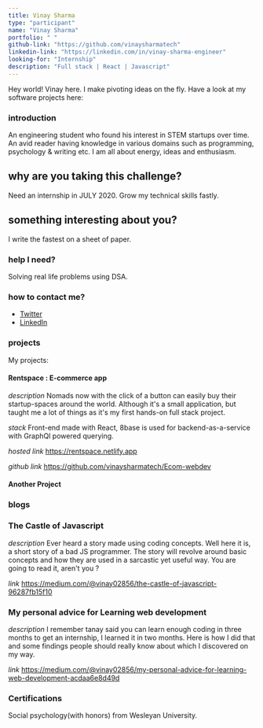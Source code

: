 ```yaml
---
title: Vinay Sharma
type: "participant"
name: "Vinay Sharma"
portfolio: " "
github-link: "https://github.com/vinaysharmatech"
linkedin-link: "https://linkedin.com/in/vinay-sharma-engineer"
looking-for: "Internship"
description: "Full stack | React | Javascript"
---
```


Hey world! Vinay here. I make pivoting ideas on the fly. Have a look at my software projects here:

### introduction
An engineering student who found his interest in STEM startups over time. An avid reader having knowledge in various domains such as programming, psychology & writing etc. I am all about energy, ideas and enthusiasm.

## why are you taking this challenge?

Need an internship in JULY 2020.
Grow my technical skills fastly.

## something interesting about you?

I write the fastest on a sheet of paper.

### help I need?

Solving real life problems using DSA.

### how to contact me?

- [Twitter](https://twitter.com/thevinayysharma)
- [LinkedIn](https://linkedin.com/in/vinay-sharma-engineer)

### projects

My projects:

#### Rentspace : E-commerce app

_description_ Nomads now with the click of a button can easily buy their startup-spaces around the world. Although it's a small application, but taught me a lot of things as it's my first hands-on full stack project.

_stack_ Front-end made with React, 8base is used for backend-as-a-service with GraphQl powered querying.

_hosted link_ https://rentspace.netlify.app

_github link_ https://github.com/vinaysharmatech/Ecom-webdev

#### Another Project



### blogs

### The Castle of Javascript

 _description_ Ever heard a story made using coding concepts. Well here it is, a short story of a bad JS programmer. The story will revolve around basic concepts and how they are used in a sarcastic yet useful way. You are going to read it, aren't you ?

 _link_ https://medium.com/@vinay02856/the-castle-of-javascript-96287fb15f10

###  My personal advice for Learning web development

_description_ I remember tanay said you can learn enough coding in three months to get an internship, I learned it in two months. Here is how I did that and some findings people should really know about which I discovered on my way.

_link_ https://medium.com/@vinay02856/my-personal-advice-for-learning-web-development-acdaa6e8d49d

 ### Certifications

 Social psychology(with honors) from Wesleyan University.



